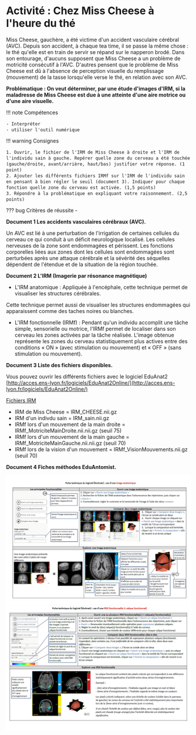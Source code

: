 # Activité : Chez Miss Cheese à l'heure du thé

Miss Cheese, gauchère, a été victime d'un accident vasculaire cérébral (AVC). Depuis son accident, à chaque tea time, il se passe la même chose : le thé qu'elle est en train de servir se répand sur le napperon brodé. Dans son entourage, d'aucuns supposent que Miss Cheese a un problème de motricité consécutif à l'AVC. D'autres pensent que le problème de Miss Cheese est dû à l'absence de perception visuelle du remplissage (mouvement) de la tasse lorsqu'elle verse le thé, en relation avec son AVC.

**Problématique : On veut déterminer, par une étude d'images d'IRM, si la maladresse de Miss Cheese est due à une atteinte d'une aire motrice ou d'une aire visuelle.**

!!! note Compétences

    - Interpréter
    - utiliser l'outil numérique

!!! warning Consignes

    1. Ouvrir, le fichier de l'IRM de Miss Cheese à droite et l'IRM de l'individu sain à gauche. Repérer quelle zone du cerveau a été touchée (gauche/droite, avant/arrière, haut/bas) justifier votre réponse. (1 point)
    2. Ajouter les différents fichiers IRMf sur l'IRM de l'individu sain en pensant à bien régler le seuil (document 3). Indiquer pour chaque fonction quelle zone du cerveau est activée. (1,5 points)
    3. Répondre à la problématique en expliquant votre raisonnement. (2,5 points)

    
??? bug Critères de réussite
    - 

**Document 1 Les accidents vasculaires cérébraux (AVC).**

Un AVC est lié à une perturbation de l'irrigation de certaines cellules du cerveau ce qui conduit à un déficit neurologique localisé. Les cellules nerveuses de la zone sont endommagées et périssent. Les fonctions corporelles liées aux zones dont les cellules sont endommagées sont perturbées après une attaque cérébrale et la sévérité des séquelles dépendent de l'étendue et de la situation de la région touchée.

**Document 2 L'IRM (Imagerie par résonance magnétique)**

- L'IRM anatomique : Appliquée à l'encéphale, cette technique permet de visualiser les structures cérébrales.

Cette technique permet aussi de visualiser les structures endommagées qui apparaissent comme des taches noires ou blanches.

- L'IRM fonctionnelle (IRMf) : Pendant qu'un individu accomplit une tâche simple, sensorielle ou motrice, l'IRMf permet de localiser dans son cerveau les zones activées par la tâche réalisée. L'image obtenue représente les zones du cerveau statistiquement plus actives entre des conditions « ON » (avec stimulation ou mouvement) et « OFF » (sans stimulation ou mouvement).

**Document 3 Liste des fichiers disponibles.**

Vous pouvez ouvrir les différents fichiers avec le logiciel EduAnat2
[http://acces.ens-lyon.fr/logiciels/EduAnat2Online/](http://acces.ens-lyon.fr/logiciels/EduAnat2Online/)

[Fichiers IRM](Activite6_IRM_Miss-CHEESE.zip)

- IRM de Miss Cheese = IRM_CHEESE.nii.gz
- IRM d'un indivdu sain = IRM_sain.nii.gz
- IRMf lors d'un mouvement de la main droite = IRMf_MotriciteMainDroite.nii.nii.gz (seuil 75)
- IRMf lors d'un mouvement de la main gauche = IRMf_MotriciteMainGauche.nii.nii.gz (seuil 70)
- IRMf lors de la vision d'un mouvement = IRMf_VisionMouvements.nii.gz (seuil 70)


**Document 4 Fiches méthodes EduAntomist.**

![](Pictures/ficheEduAnatomist1.png)
![](Pictures/ficheEduAnatomist2.png)
